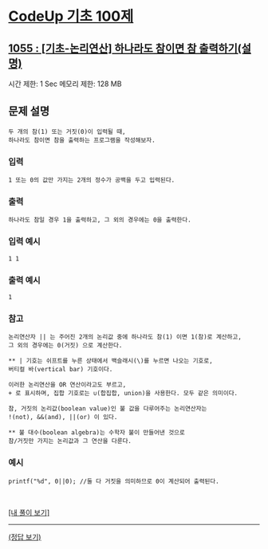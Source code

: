 # [CodeUp 기초 100제](https://codeup.kr/problem.php)

## [1055 : [기초-논리연산] 하나라도 참이면 참 출력하기(설명)](https://codeup.kr/problem.php?id=1055)

시간 제한: 1 Sec 메모리 제한: 128 MB

## 문제 설명

    두 개의 참(1) 또는 거짓(0)이 입력될 때,
    하나라도 참이면 참을 출력하는 프로그램을 작성해보자.

### 입력

    1 또는 0의 값만 가지는 2개의 정수가 공백을 두고 입력된다.

### 출력

    하나라도 참일 경우 1을 출력하고, 그 외의 경우에는 0을 출력한다.

### 입력 예시

    1 1

### 출력 예시

    1

### 참고

    논리연산자 || 는 주어진 2개의 논리값 중에 하나라도 참(1) 이면 1(참)로 계산하고,
    그 외의 경우에는 0(거짓) 으로 계산한다.

    ** | 기호는 쉬프트를 누른 상태에서 백슬래시(\)를 누르면 나오는 기호로,
    버티컬 바(vertical bar) 기호이다.

    이러한 논리연산을 OR 연산이라고도 부르고,
    + 로 표시하며, 집합 기호로는 ∪(합집합, union)을 사용한다. 모두 같은 의미이다.

    참, 거짓의 논리값(boolean value)인 불 값을 다루어주는 논리연산자는
    !(not), &&(and), ||(or) 이 있다.

    ** 불 대수(boolean algebra)는 수학자 불이 만들어낸 것으로
    참/거짓만 가지는 논리값과 그 연산을 다룬다.

### 예시

    printf("%d", 0||0); //둘 다 거짓을 의미하므로 0이 계산되어 출력된다.

</br>

[[내 풀이 보기]](https://github.com/flexboni/code_up/blob/master/1055/myCode.cpp)

---

[(정답 보기)](https://codeup.kr/showsource.php?id=425079)